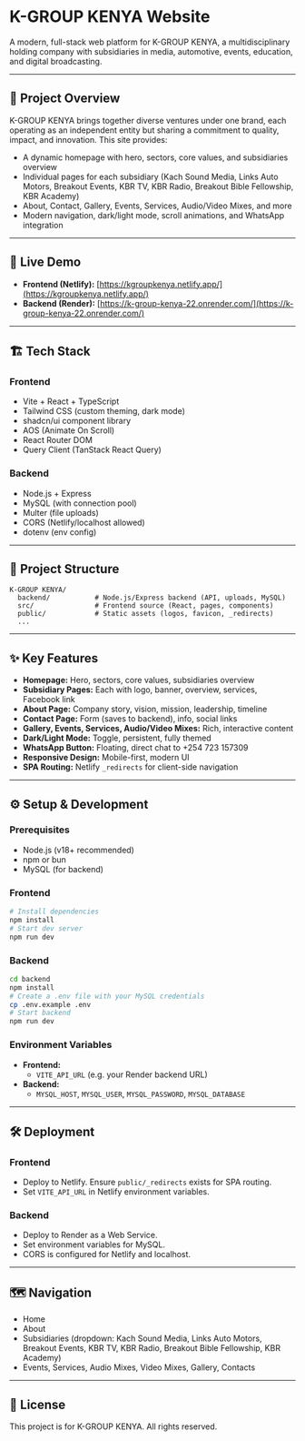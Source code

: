 # K-GROUP KENYA Website

A modern, full-stack web platform for K-GROUP KENYA, a multidisciplinary holding company with subsidiaries in media, automotive, events, education, and digital broadcasting.

---

## 🌟 Project Overview

K-GROUP KENYA brings together diverse ventures under one brand, each operating as an independent entity but sharing a commitment to quality, impact, and innovation. This site provides:
- A dynamic homepage with hero, sectors, core values, and subsidiaries overview
- Individual pages for each subsidiary (Kach Sound Media, Links Auto Motors, Breakout Events, KBR TV, KBR Radio, Breakout Bible Fellowship, KBR Academy)
- About, Contact, Gallery, Events, Services, Audio/Video Mixes, and more
- Modern navigation, dark/light mode, scroll animations, and WhatsApp integration

---

## 🚀 Live Demo
- **Frontend (Netlify):** [https://kgroupkenya.netlify.app/](https://kgroupkenya.netlify.app/)
- **Backend (Render):** [https://k-group-kenya-22.onrender.com/](https://k-group-kenya-22.onrender.com/)

---

## 🏗️ Tech Stack

### Frontend
- Vite + React + TypeScript
- Tailwind CSS (custom theming, dark mode)
- shadcn/ui component library
- AOS (Animate On Scroll)
- React Router DOM
- Query Client (TanStack React Query)

### Backend
- Node.js + Express
- MySQL (with connection pool)
- Multer (file uploads)
- CORS (Netlify/localhost allowed)
- dotenv (env config)

---

## 📁 Project Structure

```
K-GROUP KENYA/
  backend/           # Node.js/Express backend (API, uploads, MySQL)
  src/               # Frontend source (React, pages, components)
  public/            # Static assets (logos, favicon, _redirects)
  ...
```

---

## ✨ Key Features
- **Homepage:** Hero, sectors, core values, subsidiaries overview
- **Subsidiary Pages:** Each with logo, banner, overview, services, Facebook link
- **About Page:** Company story, vision, mission, leadership, timeline
- **Contact Page:** Form (saves to backend), info, social links
- **Gallery, Events, Services, Audio/Video Mixes:** Rich, interactive content
- **Dark/Light Mode:** Toggle, persistent, fully themed
- **WhatsApp Button:** Floating, direct chat to +254 723 157309
- **Responsive Design:** Mobile-first, modern UI
- **SPA Routing:** Netlify `_redirects` for client-side navigation

---

## ⚙️ Setup & Development

### Prerequisites
- Node.js (v18+ recommended)
- npm or bun
- MySQL (for backend)

### Frontend
```sh
# Install dependencies
npm install
# Start dev server
npm run dev
```

### Backend
```sh
cd backend
npm install
# Create a .env file with your MySQL credentials
cp .env.example .env
# Start backend
npm run dev
```

### Environment Variables
- **Frontend:**
  - `VITE_API_URL` (e.g. your Render backend URL)
- **Backend:**
  - `MYSQL_HOST`, `MYSQL_USER`, `MYSQL_PASSWORD`, `MYSQL_DATABASE`

---

## 🛠️ Deployment

### Frontend
- Deploy to Netlify. Ensure `public/_redirects` exists for SPA routing.
- Set `VITE_API_URL` in Netlify environment variables.

### Backend
- Deploy to Render as a Web Service.
- Set environment variables for MySQL.
- CORS is configured for Netlify and localhost.

---

## 🗺️ Navigation
- Home
- About
- Subsidiaries (dropdown: Kach Sound Media, Links Auto Motors, Breakout Events, KBR TV, KBR Radio, Breakout Bible Fellowship, KBR Academy)
- Events, Services, Audio Mixes, Video Mixes, Gallery, Contacts

---

## 📝 License
This project is for K-GROUP KENYA. All rights reserved.
